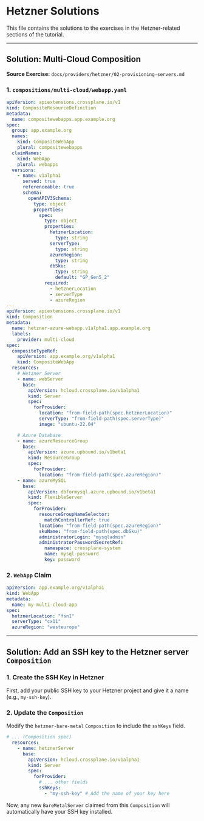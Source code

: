 # Hetzner Solutions

This file contains the solutions to the exercises in the Hetzner-related sections of the tutorial.

---

## Solution: Multi-Cloud Composition

**Source Exercise:** `docs/providers/hetzner/02-provisioning-servers.md`

### 1. `compositions/multi-cloud/webapp.yaml`

```yaml
apiVersion: apiextensions.crossplane.io/v1
kind: CompositeResourceDefinition
metadata:
  name: compositewebapps.app.example.org
spec:
  group: app.example.org
  names:
    kind: CompositeWebApp
    plural: compositewebapps
  claimNames:
    kind: WebApp
    plural: webapps
  versions:
    - name: v1alpha1
      served: true
      referenceable: true
      schema:
        openAPIV3Schema:
          type: object
          properties:
            spec:
              type: object
              properties:
                hetznerLocation:
                  type: string
                serverType:
                  type: string
                azureRegion:
                  type: string
                dbSku:
                  type: string
                  default: "GP_Gen5_2"
              required:
                - hetznerLocation
                - serverType
                - azureRegion
---
apiVersion: apiextensions.crossplane.io/v1
kind: Composition
metadata:
  name: hetzner-azure-webapp.v1alpha1.app.example.org
  labels:
    provider: multi-cloud
spec:
  compositeTypeRef:
    apiVersion: app.example.org/v1alpha1
    kind: CompositeWebApp
  resources:
    # Hetzner Server
    - name: webServer
      base:
        apiVersion: hcloud.crossplane.io/v1alpha1
        kind: Server
        spec:
          forProvider:
            location: "from-field-path(spec.hetznerLocation)"
            serverType: "from-field-path(spec.serverType)"
            image: "ubuntu-22.04"

    # Azure Database
    - name: azureResourceGroup
      base:
        apiVersion: azure.upbound.io/v1beta1
        kind: ResourceGroup
        spec:
          forProvider:
            location: "from-field-path(spec.azureRegion)"
    - name: azureMySQL
      base:
        apiVersion: dbformysql.azure.upbound.io/v1beta1
        kind: FlexibleServer
        spec:
          forProvider:
            resourceGroupNameSelector:
              matchControllerRef: true
            location: "from-field-path(spec.azureRegion)"
            skuName: "from-field-path(spec.dbSku)"
            administratorLogin: "mysqladmin"
            administratorPasswordSecretRef:
              namespace: crossplane-system
              name: mysql-password
              key: password
```

### 2. `WebApp` Claim

```yaml
apiVersion: app.example.org/v1alpha1
kind: WebApp
metadata:
  name: my-multi-cloud-app
spec:
  hetznerLocation: "fsn1"
  serverType: "cx11"
  azureRegion: "westeurope"
```

---

## Solution: Add an SSH key to the Hetzner server `Composition`

### 1. Create the SSH Key in Hetzner

First, add your public SSH key to your Hetzner project and give it a name (e.g., `my-ssh-key`).

### 2. Update the `Composition`

Modify the `hetzner-bare-metal` `Composition` to include the `sshKeys` field.

```yaml
# ... (Composition spec)
  resources:
    - name: hetznerServer
      base:
        apiVersion: hcloud.crossplane.io/v1alpha1
        kind: Server
        spec:
          forProvider:
            # ... other fields
            sshKeys:
              - "my-ssh-key" # Add the name of your key here
```

Now, any new `BareMetalServer` claimed from this `Composition` will automatically have your SSH key installed.
